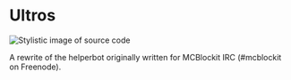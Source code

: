 Ultros
===================

![Stylistic image of source code](http://i.imgur.com/3jkul51.png)

A rewrite of the helperbot originally written for MCBlockit IRC (#mcblockit on Freenode).
